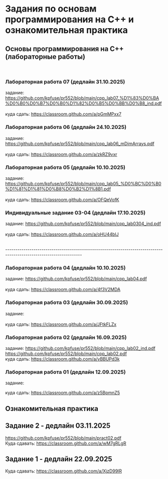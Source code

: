 # Задания по основам программирования на C++ и ознакомительная практика #
## Основы программирования на C++ (лабораторные работы) ##
 </br>
 
### Лабораторная работа 07 (дедлайн 31.10.2025) ###

задание: https://github.com/kpfuse/pr552/blob/main/cpp_lab07_%D1%83%D0%BA%D0%B0%D0%B7%D0%B0%D1%82%D0%B5%D0%BB%D0%B8_ind.pdf </br>
 </br>
куда сдать: https://classroom.github.com/a/pGmMPxx7
 </br>

### Лабораторная работа 06 (дедлайн 24.10.2025) ###

задание: https://github.com/kpfuse/pr552/blob/main/cpp_lab06_mDimArrays.pdf </br>
 </br>
куда сдать: https://classroom.github.com/a/zkRZ9vxr
 </br>

### Лабораторная работа 05 (дедлайн 10.10.2025) ###

задание: https://github.com/kpfuse/pr552/blob/main/cpp_lab05_%D0%BC%D0%B0%D1%81%D1%81%D0%B8%D0%B2%D1%8B1.pdf </br>
 </br>
куда сдать: https://classroom.github.com/a/OFQeVofK
 </br>

### Индивидуальные задание 03-04 (дедлайн 17.10.2025) ###

задание:  https://github.com/kpfuse/pr552/blob/main/cpp_lab0304_ind.pdf </br>
 </br>
куда сдать: https://classroom.github.com/a/oHU44bIJ

</hr>

</br>--------------------------------------------------------------------------------------------------------------------</br>
### Лабораторная работа 04 (дедлайн 10.10.2025) ###

задание: https://github.com/kpfuse/pr552/blob/main/cpp_lab04.pdf </br>
 </br>
куда сдать: https://classroom.github.com/a/4f3V2MDA



### Лабораторная работа 03 (дедлайн 30.09.2025) ###

задание:  </br>
 </br>
куда сдать: https://classroom.github.com/a/JFtkFLZx


### Лабораторная работа 02 (дедлайн 16.09.2025) ###

задание: https://github.com/kpfuse/pr552/blob/main/cpp_lab02_ind.pdf </br>
https://github.com/kpfuse/pr552/blob/main/cpp_lab02.pdf </br>
куда сдать: https://classroom.github.com/a/vBBUPd3k

### Лабораторная работа 01 (дедлайн 12.09.2025) ###

задание: 

куда сдать: https://classroom.github.com/a/z5BpmnZ5 

## Ознакомительная практика ##

## Задание 2 - дедлайн 03.11.2025 ##
https://github.com/kpfuse/pr552/blob/main/pract02.pdf </br>
Куда сдавать: https://classroom.github.com/a/wM7gRLgR 

## Задание 1 - дедлайн 22.09.2025 ##

Куда сдавать: https://classroom.github.com/a/XjzD99lR
